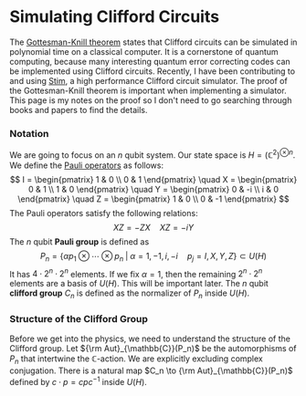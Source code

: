 # Simulating Clifford Circuits

The [Gottesman-Knill theorem](https://en.wikipedia.org/wiki/Gottesman%E2%80%93Knill_theorem) states that Clifford circuits can be simulated in polynomial time on a classical computer.
It is a cornerstone of quantum computing, because many interesting quantum error correcting codes can be implemented using Clifford circuits.
Recently, I have been contributing to and using [Stim](https://github.com/quantumlib/Stim), a high performance Clifford circuit simulator.
The proof of the Gottesman-Knill theorem is important when implementing a simulator.
This page is my notes on the proof so I don't need to go searching through books and papers to find the details.

### Notation

We are going to focus on an $n$ qubit system.
Our state space is $H = \left( \mathbb{C}^2 \right)^{\otimes n}$.
We define the [Pauli operators](https://en.wikipedia.org/wiki/Pauli_matrices) as follows:
$$
I = \begin{pmatrix} 1 & 0 \\ 0 & 1 \end{pmatrix} \quad
X = \begin{pmatrix} 0 & 1 \\ 1 & 0 \end{pmatrix} \quad
Y = \begin{pmatrix} 0 & -i \\ i & 0 \end{pmatrix} \quad
Z = \begin{pmatrix} 1 & 0 \\ 0 & -1 \end{pmatrix}
$$
The Pauli operators satisfy the following relations:
$$
XZ = - ZX \quad
XZ = -iY
$$
The $n$ qubit **Pauli group** is defined as
$$
P_n = \left\{ \alpha p_1 \otimes \cdots \otimes p_n \; | \; \alpha = 1, -1, i, -i \quad p_j = I,X,Y,Z \right\} \subset U(H)
$$
It has $4 \cdot 2^n \cdot 2^n$ elements. If we fix $\alpha = 1$, then the remaining $2^n \cdot 2^n$ elements are a basis of $U(H)$. This will be important later. The $n$ qubit **clifford group** $C_n$ is defined as the normalizer of $P_n$ inside $U(H)$.

### Structure of the Clifford Group

Before we get into the physics, we need to understand the structure of the Clifford group.
Let ${\rm Aut}_{\mathbb{C}}(P_n)$ be the automorphisms of $P_n$ that intertwine the $\mathbb{C}$-action.
We are explicitly excluding complex conjugation.
There is a natural map $C_n \to {\rm Aut}_{\mathbb{C}}(P_n)$ defined by $c \cdot p = c p c^{-1}$ inside $U(H)$. 
